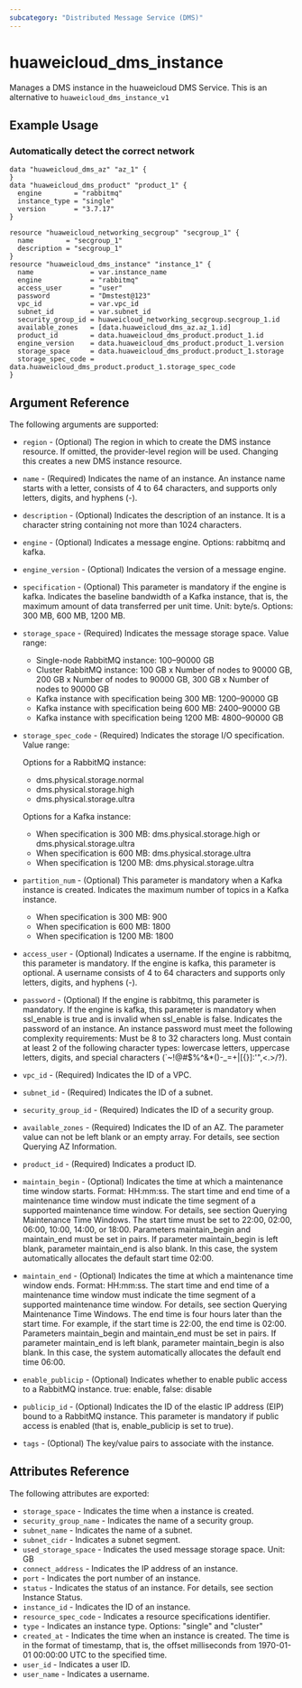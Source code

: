 ```yaml
---
subcategory: "Distributed Message Service (DMS)"
---
```


# huaweicloud\_dms\_instance

Manages a DMS instance in the huaweicloud DMS Service.
This is an alternative to `huaweicloud_dms_instance_v1`

## Example Usage

### Automatically detect the correct network

```hcl
data "huaweicloud_dms_az" "az_1" {
}
data "huaweicloud_dms_product" "product_1" {
  engine        = "rabbitmq"
  instance_type = "single"
  version       = "3.7.17"
}

resource "huaweicloud_networking_secgroup" "secgroup_1" {
  name        = "secgroup_1"
  description = "secgroup_1"
}
resource "huaweicloud_dms_instance" "instance_1" {
  name              = var.instance_name
  engine            = "rabbitmq"
  access_user       = "user"
  password          = "Dmstest@123"
  vpc_id            = var.vpc_id
  subnet_id         = var.subnet_id
  security_group_id = huaweicloud_networking_secgroup.secgroup_1.id
  available_zones   = [data.huaweicloud_dms_az.az_1.id]
  product_id        = data.huaweicloud_dms_product.product_1.id
  engine_version    = data.huaweicloud_dms_product.product_1.version
  storage_space     = data.huaweicloud_dms_product.product_1.storage
  storage_spec_code = data.huaweicloud_dms_product.product_1.storage_spec_code
}
```

## Argument Reference

The following arguments are supported:

* `region` - (Optional) The region in which to create the DMS instance resource. If omitted, the provider-level region will be used. Changing this creates a new DMS instance resource.

* `name` - (Required) Indicates the name of an instance. An instance name starts with a letter,
	consists of 4 to 64 characters, and supports only letters, digits, and hyphens (-).

* `description` - (Optional) Indicates the description of an instance. It is a character
    string containing not more than 1024 characters.

* `engine` - (Optional) Indicates a message engine. Options: rabbitmq and kafka.

* `engine_version` - (Optional) Indicates the version of a message engine.

* `specification` - (Optional) This parameter is mandatory if the engine is kafka.
    Indicates the baseline bandwidth of a Kafka instance, that is, the maximum amount
	of data transferred per unit time. Unit: byte/s. Options: 300 MB, 600 MB, 1200 MB.

* `storage_space` - (Required) Indicates the message storage space. Value range:
    - Single-node RabbitMQ instance: 100–90000 GB
    - Cluster RabbitMQ instance: 100 GB x Number of nodes to 90000 GB, 200 GB x Number of
	nodes to 90000 GB, 300 GB x Number of nodes to 90000 GB
    - Kafka instance with specification being 300 MB: 1200–90000 GB
    - Kafka instance with specification being 600 MB: 2400–90000 GB
    - Kafka instance with specification being 1200 MB: 4800–90000 GB

* `storage_spec_code` - (Required) Indicates the storage I/O specification. Value range:

    Options for a RabbitMQ instance:
    - dms.physical.storage.normal
    - dms.physical.storage.high
    - dms.physical.storage.ultra

    Options for a Kafka instance:
    - When specification is 300 MB: dms.physical.storage.high or dms.physical.storage.ultra
    - When specification is 600 MB: dms.physical.storage.ultra
    - When specification is 1200 MB: dms.physical.storage.ultra

* `partition_num` - (Optional) This parameter is mandatory when a Kafka instance is created.
    Indicates the maximum number of topics in a Kafka instance.
    - When specification is 300 MB: 900
    - When specification is 600 MB: 1800
    - When specification is 1200 MB: 1800

* `access_user` - (Optional) Indicates a username. If the engine is rabbitmq, this
    parameter is mandatory. If the engine is kafka, this parameter is optional.
    A username consists of 4 to 64 characters and supports only letters, digits, and
	hyphens (-).

* `password` - (Optional) If the engine is rabbitmq, this parameter is mandatory.
    If the engine is kafka, this parameter is mandatory when ssl_enable is true and is
	invalid when ssl_enable is false. Indicates the password of an instance. An instance
	password must meet the following complexity requirements: Must be 8 to 32 characters long.
    Must contain at least 2 of the following character types: lowercase letters, uppercase
	letters, digits, and special characters (`~!@#$%^&*()-_=+\|[{}]:'",<.>/?).

* `vpc_id` - (Required) Indicates the ID of a VPC.

* `subnet_id` - (Required) Indicates the ID of a subnet.

* `security_group_id` - (Required) Indicates the ID of a security group.

* `available_zones` - (Required) Indicates the ID of an AZ. The parameter value can not be
    left blank or an empty array. For details, see section Querying AZ Information.

* `product_id` - (Required) Indicates a product ID.

* `maintain_begin` - (Optional) Indicates the time at which a maintenance time window starts.
    Format: HH:mm:ss.
    The start time and end time of a maintenance time window must indicate the time segment of
	a supported maintenance time window. For details, see section Querying Maintenance Time Windows.
    The start time must be set to 22:00, 02:00, 06:00, 10:00, 14:00, or 18:00.
    Parameters maintain_begin and maintain_end must be set in pairs. If parameter maintain_begin
	is left blank, parameter maintain_end is also blank. In this case, the system automatically
	allocates the default start time 02:00.

* `maintain_end` - (Optional) Indicates the time at which a maintenance time window ends.
    Format: HH:mm:ss.
    The start time and end time of a maintenance time window must indicate the time segment of
	a supported maintenance time window. For details, see section Querying Maintenance Time Windows.
    The end time is four hours later than the start time. For example, if the start time is 22:00,
	the end time is 02:00.
    Parameters maintain_begin and maintain_end must be set in pairs. If parameter maintain_end is left
	blank, parameter maintain_begin is also blank. In this case, the system automatically allocates
	the default end time 06:00.

* `enable_publicip` - (Optional) Indicates whether to enable public access to a RabbitMQ instance.
    true: enable, false: disable

* `publicip_id` - (Optional) Indicates the ID of the elastic IP address (EIP) bound to a RabbitMQ instance.
    This parameter is mandatory if public access is enabled (that is, enable_publicip is set to true).

* `tags` - (Optional) The key/value pairs to associate with the instance.


## Attributes Reference

The following attributes are exported:

* `storage_space` - Indicates the time when a instance is created.
* `security_group_name` - Indicates the name of a security group.
* `subnet_name` - Indicates the name of a subnet.
* `subnet_cidr` - Indicates a subnet segment.
* `used_storage_space` - Indicates the used message storage space. Unit: GB
* `connect_address` - Indicates the IP address of an instance.
* `port` - Indicates the port number of an instance.
* `status` - Indicates the status of an instance. For details, see section Instance Status.
* `instance_id` - Indicates the ID of an instance.
* `resource_spec_code` - Indicates a resource specifications identifier.
* `type` - Indicates an instance type. Options: "single" and "cluster"
* `created_at` - Indicates the time when an instance is created. The time is in the format
    of timestamp, that is, the offset milliseconds from 1970-01-01 00:00:00 UTC to the specified time.
* `user_id` - Indicates a user ID.
* `user_name` -	Indicates a username.
